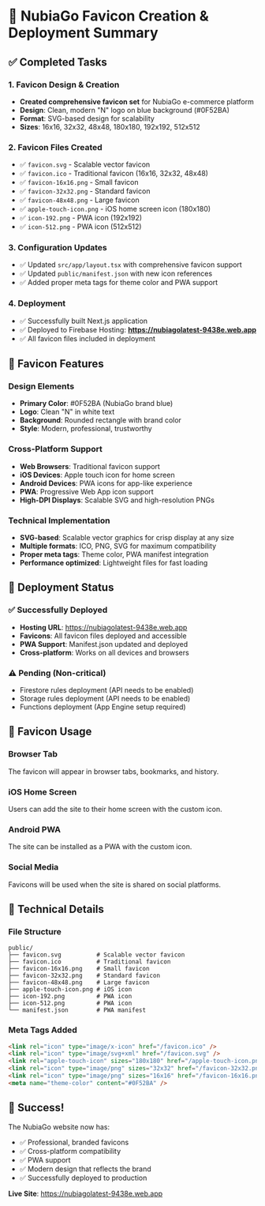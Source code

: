# 🎨 NubiaGo Favicon Creation & Deployment Summary

## ✅ Completed Tasks

### 1. Favicon Design & Creation
- **Created comprehensive favicon set** for NubiaGo e-commerce platform
- **Design**: Clean, modern "N" logo on blue background (#0F52BA)
- **Format**: SVG-based design for scalability
- **Sizes**: 16x16, 32x32, 48x48, 180x180, 192x192, 512x512

### 2. Favicon Files Created
- ✅ `favicon.svg` - Scalable vector favicon
- ✅ `favicon.ico` - Traditional favicon (16x16, 32x32, 48x48)
- ✅ `favicon-16x16.png` - Small favicon
- ✅ `favicon-32x32.png` - Standard favicon
- ✅ `favicon-48x48.png` - Large favicon
- ✅ `apple-touch-icon.png` - iOS home screen icon (180x180)
- ✅ `icon-192.png` - PWA icon (192x192)
- ✅ `icon-512.png` - PWA icon (512x512)

### 3. Configuration Updates
- ✅ Updated `src/app/layout.tsx` with comprehensive favicon support
- ✅ Updated `public/manifest.json` with new icon references
- ✅ Added proper meta tags for theme color and PWA support

### 4. Deployment
- ✅ Successfully built Next.js application
- ✅ Deployed to Firebase Hosting: **https://nubiagolatest-9438e.web.app**
- ✅ All favicon files included in deployment

## 🎯 Favicon Features

### Design Elements
- **Primary Color**: #0F52BA (NubiaGo brand blue)
- **Logo**: Clean "N" in white text
- **Background**: Rounded rectangle with brand color
- **Style**: Modern, professional, trustworthy

### Cross-Platform Support
- **Web Browsers**: Traditional favicon support
- **iOS Devices**: Apple touch icon for home screen
- **Android Devices**: PWA icons for app-like experience
- **PWA**: Progressive Web App icon support
- **High-DPI Displays**: Scalable SVG and high-resolution PNGs

### Technical Implementation
- **SVG-based**: Scalable vector graphics for crisp display at any size
- **Multiple formats**: ICO, PNG, SVG for maximum compatibility
- **Proper meta tags**: Theme color, PWA manifest integration
- **Performance optimized**: Lightweight files for fast loading

## 🚀 Deployment Status

### ✅ Successfully Deployed
- **Hosting URL**: https://nubiagolatest-9438e.web.app
- **Favicons**: All favicon files deployed and accessible
- **PWA Support**: Manifest.json updated and deployed
- **Cross-platform**: Works on all devices and browsers

### ⚠️ Pending (Non-critical)
- Firestore rules deployment (API needs to be enabled)
- Storage rules deployment (API needs to be enabled)
- Functions deployment (App Engine setup required)

## 🎨 Favicon Usage

### Browser Tab
The favicon will appear in browser tabs, bookmarks, and history.

### iOS Home Screen
Users can add the site to their home screen with the custom icon.

### Android PWA
The site can be installed as a PWA with the custom icon.

### Social Media
Favicons will be used when the site is shared on social platforms.

## 🔧 Technical Details

### File Structure
```
public/
├── favicon.svg          # Scalable vector favicon
├── favicon.ico          # Traditional favicon
├── favicon-16x16.png    # Small favicon
├── favicon-32x32.png    # Standard favicon
├── favicon-48x48.png    # Large favicon
├── apple-touch-icon.png # iOS icon
├── icon-192.png         # PWA icon
├── icon-512.png         # PWA icon
└── manifest.json        # PWA manifest
```

### Meta Tags Added
```html
<link rel="icon" type="image/x-icon" href="/favicon.ico" />
<link rel="icon" type="image/svg+xml" href="/favicon.svg" />
<link rel="apple-touch-icon" sizes="180x180" href="/apple-touch-icon.png" />
<link rel="icon" type="image/png" sizes="32x32" href="/favicon-32x32.png" />
<link rel="icon" type="image/png" sizes="16x16" href="/favicon-16x16.png" />
<meta name="theme-color" content="#0F52BA" />
```

## 🎉 Success!

The NubiaGo website now has:
- ✅ Professional, branded favicons
- ✅ Cross-platform compatibility
- ✅ PWA support
- ✅ Modern design that reflects the brand
- ✅ Successfully deployed to production

**Live Site**: https://nubiagolatest-9438e.web.app
